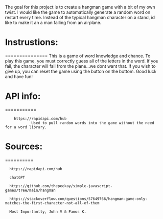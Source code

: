 The goal for this project is to create a hangman game with a bit of my own twist.
I would like the game to automatically generate a random word on restart every time.
Instead of the typical hangman character on a stand, id like to make it an a man falling from an airplane.

# Instrustions:
===============
        This is a game of word knowledge and chance. To play this game, you must correctly guess all of the letters in the word. If you fail, the character will fall from the plane...we dont want that. If you wish to give up, you can reset the game using the button on the bottom.
        Good luck and have fun!

# API info:
===========

        https://rapidapi.com/hub
                Used to pull random words into the game without the need for a word library. 

# Sources:
==========

      https://rapidapi.com/hub

      chatGPT
      
      https://github.com/thepeekay/simple-javascript-games/tree/main/hangman
      
      https://stackoverflow.com/questions/57649766/hangman-game-only-matches-the-first-character-not-all-of-them

      Most Importantly, John V & Panos K.